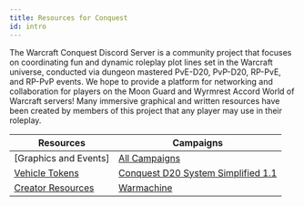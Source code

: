 ```yaml
---
title: Resources for Conquest
id: intro
---
```


The Warcraft Conquest Discord Server is a community project that focuses on coordinating fun and dynamic roleplay plot lines set in the Warcraft universe, conducted via dungeon mastered PvE-D20, PvP-D20, RP-PvE, and RP-PvP events. We hope to provide a platform for networking and collaboration for players on the Moon Guard and Wyrmrest Accord World of Warcraft servers! Many immersive graphical and written resources have been created by members of this project that any player may use in their roleplay.

| Resources | Campaigns |
|--|--|
| [Graphics and Events] | [All Campaigns](https://gamerchic.org/warcraft-conquest/warcraft-conquest.html) |
| [Vehicle Tokens](vehicle-tokens.md) | [Conquest D20 System Simplified 1.1](https://docs.google.com/document/d/1XxboiKSuBA1UsGZfuCWi7EJ_YxYxzptIk-eCJjuLQWE/edit?usp=sharing) |
| [Creator Resources](https://drive.google.com/drive/u/0/folders/1zerrT40geTDstjGdsfDnFHh-_whOEugf) | [Warmachine](https://docs.google.com/document/d/1WNRYwGUhvwE6BuqN_VFThXmmhnMQ6zCTbEwGaZWek3Q/edit) |

